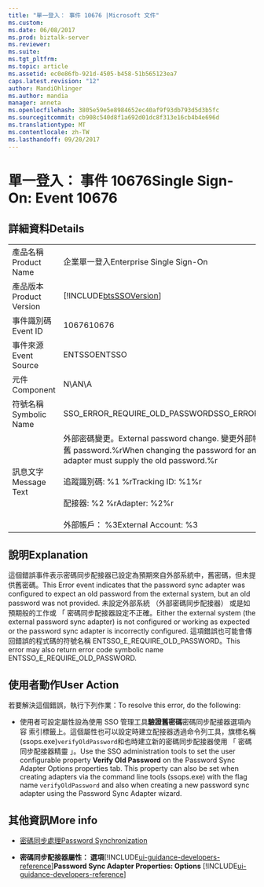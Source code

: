```yaml
---
title: "單一登入： 事件 10676 |Microsoft 文件"
ms.custom: 
ms.date: 06/08/2017
ms.prod: biztalk-server
ms.reviewer: 
ms.suite: 
ms.tgt_pltfrm: 
ms.topic: article
ms.assetid: ec0e86fb-921d-4505-b458-51b565123ea7
caps.latest.revision: "12"
author: MandiOhlinger
ms.author: mandia
manager: anneta
ms.openlocfilehash: 3805e59e5e8984652ec40af9f93db793d5d3b5fc
ms.sourcegitcommit: cb908c540d8f1a692d01dc8f313e16cb4b4e696d
ms.translationtype: MT
ms.contentlocale: zh-TW
ms.lasthandoff: 09/20/2017
---
```

# <a name="single-sign-on-event-10676"></a><span data-ttu-id="a5432-102">單一登入： 事件 10676</span><span class="sxs-lookup"><span data-stu-id="a5432-102">Single Sign-On: Event 10676</span></span>
## <a name="details"></a><span data-ttu-id="a5432-103">詳細資料</span><span class="sxs-lookup"><span data-stu-id="a5432-103">Details</span></span>  
  
|||  
|-|-|  
|<span data-ttu-id="a5432-104">產品名稱</span><span class="sxs-lookup"><span data-stu-id="a5432-104">Product Name</span></span>|<span data-ttu-id="a5432-105">企業單一登入</span><span class="sxs-lookup"><span data-stu-id="a5432-105">Enterprise Single Sign-On</span></span>|  
|<span data-ttu-id="a5432-106">產品版本</span><span class="sxs-lookup"><span data-stu-id="a5432-106">Product Version</span></span>|[!INCLUDE[btsSSOVersion](../includes/btsssoversion-md.md)]|  
|<span data-ttu-id="a5432-107">事件識別碼</span><span class="sxs-lookup"><span data-stu-id="a5432-107">Event ID</span></span>|<span data-ttu-id="a5432-108">10676</span><span class="sxs-lookup"><span data-stu-id="a5432-108">10676</span></span>|  
|<span data-ttu-id="a5432-109">事件來源</span><span class="sxs-lookup"><span data-stu-id="a5432-109">Event Source</span></span>|<span data-ttu-id="a5432-110">ENTSSO</span><span class="sxs-lookup"><span data-stu-id="a5432-110">ENTSSO</span></span>|  
|<span data-ttu-id="a5432-111">元件</span><span class="sxs-lookup"><span data-stu-id="a5432-111">Component</span></span>|<span data-ttu-id="a5432-112">N\A</span><span class="sxs-lookup"><span data-stu-id="a5432-112">N\A</span></span>|  
|<span data-ttu-id="a5432-113">符號名稱</span><span class="sxs-lookup"><span data-stu-id="a5432-113">Symbolic Name</span></span>|<span data-ttu-id="a5432-114">SSO_ERROR_REQUIRE_OLD_PASSWORD</span><span class="sxs-lookup"><span data-stu-id="a5432-114">SSO_ERROR_REQUIRE_OLD_PASSWORD</span></span>|  
|<span data-ttu-id="a5432-115">訊息文字</span><span class="sxs-lookup"><span data-stu-id="a5432-115">Message Text</span></span>|<span data-ttu-id="a5432-116">外部密碼變更。</span><span class="sxs-lookup"><span data-stu-id="a5432-116">External password change.</span></span> <span data-ttu-id="a5432-117">變更外部帳戶的密碼時，配接器必須提供舊 password.%r</span><span class="sxs-lookup"><span data-stu-id="a5432-117">When changing the password for an external account the adapter must supply the old password.%r</span></span><br /><br /> <span data-ttu-id="a5432-118">追蹤識別碼: %1 %r</span><span class="sxs-lookup"><span data-stu-id="a5432-118">Tracking ID: %1%r</span></span><br /><br /> <span data-ttu-id="a5432-119">配接器: %2 %r</span><span class="sxs-lookup"><span data-stu-id="a5432-119">Adapter: %2%r</span></span><br /><br /> <span data-ttu-id="a5432-120">外部帳戶： %3</span><span class="sxs-lookup"><span data-stu-id="a5432-120">External Account: %3</span></span>|  
  
## <a name="explanation"></a><span data-ttu-id="a5432-121">說明</span><span class="sxs-lookup"><span data-stu-id="a5432-121">Explanation</span></span>  
 <span data-ttu-id="a5432-122">這個錯誤事件表示密碼同步配接器已設定為預期來自外部系統中，舊密碼，但未提供舊密碼。</span><span class="sxs-lookup"><span data-stu-id="a5432-122">This Error event indicates that the password sync adapter was configured to expect an old password from the external system, but an old password was not provided.</span></span> <span data-ttu-id="a5432-123">未設定外部系統 （外部密碼同步配接器） 或是如預期般的工作或 「 密碼同步配接器設定不正確。</span><span class="sxs-lookup"><span data-stu-id="a5432-123">Either the external system (the external password sync adapter) is not configured or working as expected or the password sync adapter is incorrectly configured.</span></span> <span data-ttu-id="a5432-124">這項錯誤也可能會傳回錯誤的程式碼的符號名稱 ENTSSO_E_REQUIRE_OLD_PASSWORD。</span><span class="sxs-lookup"><span data-stu-id="a5432-124">This error may also return error code symbolic name ENTSSO_E_REQUIRE_OLD_PASSWORD.</span></span>  
  
## <a name="user-action"></a><span data-ttu-id="a5432-125">使用者動作</span><span class="sxs-lookup"><span data-stu-id="a5432-125">User Action</span></span>  
 <span data-ttu-id="a5432-126">若要解決這個錯誤，執行下列作業：</span><span class="sxs-lookup"><span data-stu-id="a5432-126">To resolve this error, do the following:</span></span>  
  
-   <span data-ttu-id="a5432-127">使用者可設定屬性設為使用 SSO 管理工具**驗證舊密碼**密碼同步配接器選項內容 索引標籤上。這個屬性也可以設定時建立配接器透過命令列工具，旗標名稱 (ssops.exe)`verifyOldPassword`和也時建立新的密碼同步配接器使用 「 密碼同步配接器精靈 」。</span><span class="sxs-lookup"><span data-stu-id="a5432-127">Use the SSO administration tools to set the user configurable property **Verify Old Password** on the Password Sync Adapter Options properties tab. This property can also be set when creating adapters via the command line tools (ssops.exe) with the flag name `verifyOldPassword` and also when creating a new password sync adapter using the Password Sync Adapter wizard.</span></span>  
  
## <a name="more-info"></a><span data-ttu-id="a5432-128">其他資訊</span><span class="sxs-lookup"><span data-stu-id="a5432-128">More info</span></span>
  
-   [<span data-ttu-id="a5432-129">密碼同步處理</span><span class="sxs-lookup"><span data-stu-id="a5432-129">Password Synchronization</span></span>](../core/password-synchronization2.md)  
  
-   <span data-ttu-id="a5432-130">**密碼同步配接器屬性： 選項**[!INCLUDE[ui-guidance-developers-reference](../includes/ui-guidance-developers-reference.md)]</span><span class="sxs-lookup"><span data-stu-id="a5432-130">**Password Sync Adapter Properties: Options** [!INCLUDE[ui-guidance-developers-reference](../includes/ui-guidance-developers-reference.md)]</span></span>